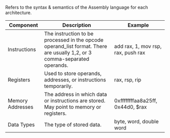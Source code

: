 
Refers to the syntax & semantics of the Assembly language for each architecture. 

| Component         | Description                                                                                                               | Example                                |
|-------------------|---------------------------------------------------------------------------------------------------------------------------|----------------------------------------|
| Instructions	     | The instruction to be processed in the opcode operand_list format. There are usually 1,2, or 3 comma-separated operands.	 | add rax, 1, mov rsp, rax, push rax<br> |
| Registers         | Used to store operands, addresses, or instructions temporarily.	                                                          | rax, rsp, rip<br>                      |
| Memory Addresses	 | The address in which data or instructions are stored. May point to memory or registers.	                                  | 0xffffffffaa8a25ff, 0x44d0, $rax<br>   |
| Data Types	       | The type of stored data.	                                                                                                 | byte, word, double word<br>            |
